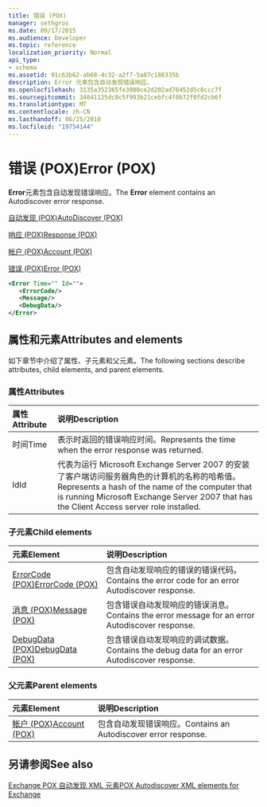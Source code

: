 ```yaml
---
title: 错误 (POX)
manager: sethgros
ms.date: 09/17/2015
ms.audience: Developer
ms.topic: reference
localization_priority: Normal
api_type:
- schema
ms.assetid: 91c63b62-ab68-4c32-a2f7-5a87c188335b
description: Error 元素包含自动发现错误响应。
ms.openlocfilehash: 3135a352365fe3000ce2d202ad78452d5c8ccc7f
ms.sourcegitcommit: 34041125dc8c5f993b21cebfc4f8b72f0fd2cb6f
ms.translationtype: MT
ms.contentlocale: zh-CN
ms.lasthandoff: 06/25/2018
ms.locfileid: "19754144"
---
```

# <a name="error-pox"></a><span data-ttu-id="aff37-103">错误 (POX)</span><span class="sxs-lookup"><span data-stu-id="aff37-103">Error (POX)</span></span>

<span data-ttu-id="aff37-104">**Error**元素包含自动发现错误响应。</span><span class="sxs-lookup"><span data-stu-id="aff37-104">The **Error** element contains an Autodiscover error response.</span></span> 
  
[<span data-ttu-id="aff37-105">自动发现 (POX)</span><span class="sxs-lookup"><span data-stu-id="aff37-105">AutoDiscover (POX)</span></span>](autodiscover-pox.md)
  
[<span data-ttu-id="aff37-106">响应 (POX)</span><span class="sxs-lookup"><span data-stu-id="aff37-106">Response (POX)</span></span>](response-pox.md)
  
[<span data-ttu-id="aff37-107">帐户 (POX)</span><span class="sxs-lookup"><span data-stu-id="aff37-107">Account (POX)</span></span>](account-pox.md)
  
[<span data-ttu-id="aff37-108">错误 (POX)</span><span class="sxs-lookup"><span data-stu-id="aff37-108">Error (POX)</span></span>](error-pox.md)
  
```xml
<Error Time="" Id="">
   <ErrorCode/>
   <Message/>
   <DebugData/>
</Error>
```

## <a name="attributes-and-elements"></a><span data-ttu-id="aff37-109">属性和元素</span><span class="sxs-lookup"><span data-stu-id="aff37-109">Attributes and elements</span></span>

<span data-ttu-id="aff37-110">如下章节中介绍了属性、子元素和父元素。</span><span class="sxs-lookup"><span data-stu-id="aff37-110">The following sections describe attributes, child elements, and parent elements.</span></span>
  
### <a name="attributes"></a><span data-ttu-id="aff37-111">属性</span><span class="sxs-lookup"><span data-stu-id="aff37-111">Attributes</span></span>

|<span data-ttu-id="aff37-112">**属性**</span><span class="sxs-lookup"><span data-stu-id="aff37-112">**Attribute**</span></span>|<span data-ttu-id="aff37-113">**说明**</span><span class="sxs-lookup"><span data-stu-id="aff37-113">**Description**</span></span>|
|:-----|:-----|
|<span data-ttu-id="aff37-114">时间</span><span class="sxs-lookup"><span data-stu-id="aff37-114">Time</span></span>  <br/> |<span data-ttu-id="aff37-115">表示时返回的错误响应时间。</span><span class="sxs-lookup"><span data-stu-id="aff37-115">Represents the time when the error response was returned.</span></span>  <br/> |
|<span data-ttu-id="aff37-116">Id</span><span class="sxs-lookup"><span data-stu-id="aff37-116">Id</span></span>  <br/> |<span data-ttu-id="aff37-117">代表为运行 Microsoft Exchange Server 2007 的安装了客户端访问服务器角色的计算机的名称的哈希值。</span><span class="sxs-lookup"><span data-stu-id="aff37-117">Represents a hash of the name of the computer that is running Microsoft Exchange Server 2007 that has the Client Access server role installed.</span></span>  <br/> |
   
### <a name="child-elements"></a><span data-ttu-id="aff37-118">子元素</span><span class="sxs-lookup"><span data-stu-id="aff37-118">Child elements</span></span>

|<span data-ttu-id="aff37-119">**元素**</span><span class="sxs-lookup"><span data-stu-id="aff37-119">**Element**</span></span>|<span data-ttu-id="aff37-120">**说明**</span><span class="sxs-lookup"><span data-stu-id="aff37-120">**Description**</span></span>|
|:-----|:-----|
|[<span data-ttu-id="aff37-121">ErrorCode (POX)</span><span class="sxs-lookup"><span data-stu-id="aff37-121">ErrorCode (POX)</span></span>](errorcode-pox.md) <br/> |<span data-ttu-id="aff37-122">包含自动发现响应的错误的错误代码。</span><span class="sxs-lookup"><span data-stu-id="aff37-122">Contains the error code for an error Autodiscover response.</span></span>  <br/> |
|[<span data-ttu-id="aff37-123">消息 (POX)</span><span class="sxs-lookup"><span data-stu-id="aff37-123">Message (POX)</span></span>](message-pox.md) <br/> |<span data-ttu-id="aff37-124">包含错误自动发现响应的错误消息。</span><span class="sxs-lookup"><span data-stu-id="aff37-124">Contains the error message for an error Autodiscover response.</span></span>  <br/> |
|[<span data-ttu-id="aff37-125">DebugData (POX)</span><span class="sxs-lookup"><span data-stu-id="aff37-125">DebugData (POX)</span></span>](debugdata-pox.md) <br/> |<span data-ttu-id="aff37-126">包含错误自动发现响应的调试数据。</span><span class="sxs-lookup"><span data-stu-id="aff37-126">Contains the debug data for an error Autodiscover response.</span></span>  <br/> |
   
### <a name="parent-elements"></a><span data-ttu-id="aff37-127">父元素</span><span class="sxs-lookup"><span data-stu-id="aff37-127">Parent elements</span></span>

|<span data-ttu-id="aff37-128">**元素**</span><span class="sxs-lookup"><span data-stu-id="aff37-128">**Element**</span></span>|<span data-ttu-id="aff37-129">**说明**</span><span class="sxs-lookup"><span data-stu-id="aff37-129">**Description**</span></span>|
|:-----|:-----|
|[<span data-ttu-id="aff37-130">帐户 (POX)</span><span class="sxs-lookup"><span data-stu-id="aff37-130">Account (POX)</span></span>](account-pox.md) <br/> |<span data-ttu-id="aff37-131">包含自动发现错误响应。</span><span class="sxs-lookup"><span data-stu-id="aff37-131">Contains an Autodiscover error response.</span></span>  <br/> |
   
## <a name="see-also"></a><span data-ttu-id="aff37-132">另请参阅</span><span class="sxs-lookup"><span data-stu-id="aff37-132">See also</span></span>



[<span data-ttu-id="aff37-133">Exchange POX 自动发现 XML 元素</span><span class="sxs-lookup"><span data-stu-id="aff37-133">POX Autodiscover XML elements for Exchange</span></span>](pox-autodiscover-xml-elements-for-exchange.md)


